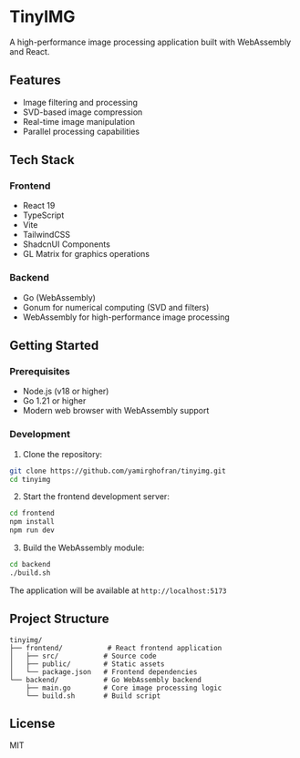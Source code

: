 # TinyIMG

A high-performance image processing application built with WebAssembly and React.

## Features

- Image filtering and processing
- SVD-based image compression
- Real-time image manipulation
- Parallel processing capabilities

## Tech Stack

### Frontend
- React 19
- TypeScript
- Vite
- TailwindCSS
- ShadcnUI Components
- GL Matrix for graphics operations

### Backend
- Go (WebAssembly)
- Gonum for numerical computing (SVD and filters)
- WebAssembly for high-performance image processing

## Getting Started

### Prerequisites
- Node.js (v18 or higher)
- Go 1.21 or higher
- Modern web browser with WebAssembly support

### Development

1. Clone the repository:
```bash
git clone https://github.com/yamirghofran/tinyimg.git
cd tinyimg
```

2. Start the frontend development server:
```bash
cd frontend
npm install
npm run dev
```

3. Build the WebAssembly module:
```bash
cd backend
./build.sh
```

The application will be available at `http://localhost:5173`

## Project Structure

```
tinyimg/
├── frontend/           # React frontend application
│   ├── src/           # Source code
│   ├── public/        # Static assets
│   └── package.json   # Frontend dependencies
└── backend/           # Go WebAssembly backend
    ├── main.go        # Core image processing logic
    └── build.sh       # Build script
```

## License

MIT
